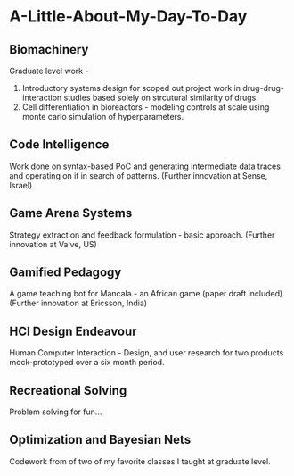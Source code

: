 # A-Little-About-My-Day-To-Day

## Biomachinery
Graduate level work - 

1. Introductory systems design for scoped out project work in drug-drug-interaction studies based solely on strcutural similarity of drugs. 
2. Cell differentiation in bioreactors - modeling controls at scale using monte carlo simulation of hyperparameters.

## Code Intelligence

Work done on syntax-based PoC and generating intermediate data traces and operating on it in search of patterns. 
(Further innovation at Sense, Israel)

## Game Arena Systems

Strategy extraction and feedback formulation - basic approach. 
(Further innovation at Valve, US)

## Gamified Pedagogy

A game teaching bot for Mancala - an African game (paper draft included).
(Further innovation at Ericsson, India)

## HCI Design Endeavour

Human Computer Interaction - Design, and user research for two products mock-prototyped over a six month period.

## Recreational Solving

Problem solving for fun...

## Optimization and Bayesian Nets

Codework from of two of my favorite classes I taught at graduate level. 
